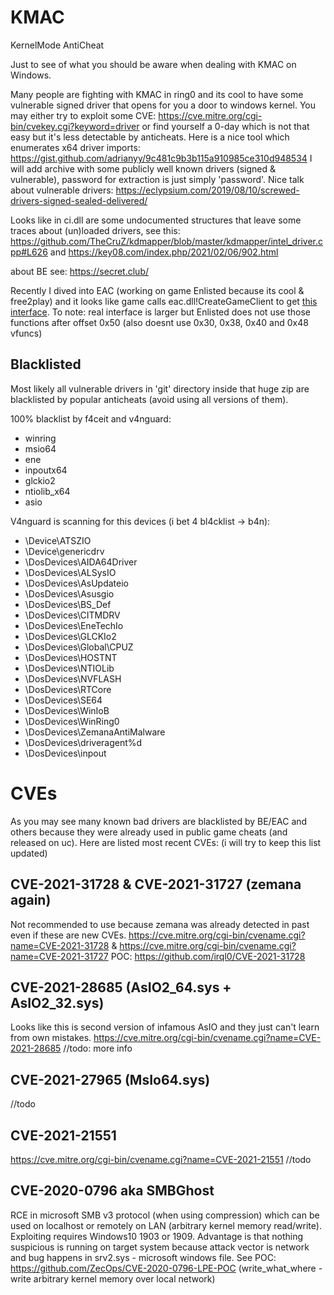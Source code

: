# KMAC
KernelMode AntiCheat

Just to see of what you should be aware when dealing with KMAC on Windows.

Many people are fighting with KMAC in ring0 and its cool to have some vulnerable signed driver that opens for you a door to windows kernel. You may either try to exploit some CVE: https://cve.mitre.org/cgi-bin/cvekey.cgi?keyword=driver or find yourself a 0-day which is not that easy but it's less detectable by anticheats. Here is a nice tool which enumerates x64 driver imports: https://gist.github.com/adrianyy/9c481c9b3b115a910985ce310d948534
I will add archive with some publicly well known drivers (signed & vulnerable), password for extraction is just simply 'password'. Nice talk about vulnerable drivers: https://eclypsium.com/2019/08/10/screwed-drivers-signed-sealed-delivered/

Looks like in ci.dll are some undocumented structures that leave some traces about (un)loaded drivers, see this:
https://github.com/TheCruZ/kdmapper/blob/master/kdmapper/intel_driver.cpp#L626
and
https://key08.com/index.php/2021/02/06/902.html

about BE see: https://secret.club/

Recently I dived into EAC (working on game Enlisted because its cool & free2play) and it looks like game calls eac.dll!CreateGameClient to get [this interface](https://github.com/mathisvickie/EAC-Emulator/blob/main/dllmain.cpp#L4). To note: real interface is larger but Enlisted does not use those functions after offset 0x50 (also doesnt use 0x30, 0x38, 0x40 and 0x48 vfuncs)

## Blacklisted
Most likely all vulnerable drivers in 'git' directory inside that huge zip are blacklisted by popular anticheats (avoid using all versions of them).

100% blacklist by f4ceit and v4nguard:
- winring
- msio64
- ene
- inpoutx64
- glckio2
- ntiolib_x64
- asio

V4nguard is scanning for this devices (i bet 4 bl4cklist -> b4n):
- \Device\ATSZIO
- \Device\genericdrv
- \DosDevices\AIDA64Driver
- \DosDevices\ALSysIO
- \DosDevices\AsUpdateio
- \DosDevices\Asusgio
- \DosDevices\BS_Def
- \DosDevices\CITMDRV
- \DosDevices\EneTechIo
- \DosDevices\GLCKIo2
- \DosDevices\Global\CPUZ
- \DosDevices\HOSTNT
- \DosDevices\NTIOLib
- \DosDevices\NVFLASH
- \DosDevices\RTCore
- \DosDevices\SE64
- \DosDevices\WinIoB
- \DosDevices\WinRing0
- \DosDevices\ZemanaAntiMalware
- \DosDevices\driveragent%d
- \DosDevices\inpout

# CVEs
As you may see many known bad drivers are blacklisted by BE/EAC and others because they were already used in public game cheats (and released on uc). Here are listed most recent CVEs: (i will try to keep this list updated)

## CVE-2021-31728 & CVE-2021-31727 (zemana again)
Not recommended to use because zemana was already detected in past even if these are new CVEs. https://cve.mitre.org/cgi-bin/cvename.cgi?name=CVE-2021-31728 & https://cve.mitre.org/cgi-bin/cvename.cgi?name=CVE-2021-31727 POC: https://github.com/irql0/CVE-2021-31728

## CVE-2021-28685 (AsIO2_64.sys + AsIO2_32.sys)
Looks like this is second version of infamous AsIO and they just can't learn from own mistakes. https://cve.mitre.org/cgi-bin/cvename.cgi?name=CVE-2021-28685
//todo: more info

## CVE-2021-27965 (MsIo64.sys)
//todo

## CVE-2021-21551
https://cve.mitre.org/cgi-bin/cvename.cgi?name=CVE-2021-21551
//todo

## CVE-2020-0796 aka SMBGhost
RCE in microsoft SMB v3 protocol (when using compression) which can be used on localhost or remotely on LAN (arbitrary kernel memory read/write). Exploiting requires Windows10 1903 or 1909. Advantage is that nothing suspicious is running on target system because attack vector is network and bug happens in srv2.sys - microsoft windows file. See POC: https://github.com/ZecOps/CVE-2020-0796-LPE-POC (write_what_where - write arbitrary kernel memory over local network)
